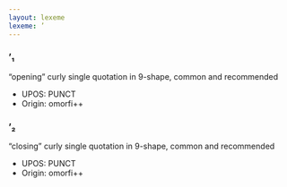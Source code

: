 ```yaml
---
layout: lexeme
lexeme: ’
---
```


###  ’₁

“opening” curly single quotation in 9-shape, common and recommended
* UPOS:  PUNCT
* Origin:  omorfi++


###  ’₂

“closing” curly single quotation in 9-shape, common and recommended
* UPOS:  PUNCT
* Origin:  omorfi++


